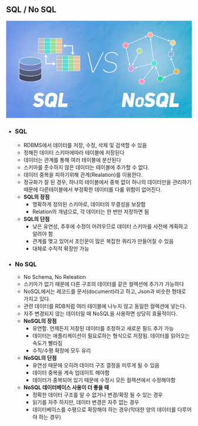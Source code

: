 ## SQL / No SQL
![img.png](../assets/SQL_NoSQL.png)
- ### SQL
    - RDBMS에서 데이터를 저장, 수정, 삭제 및 검색할 수 있음
    - 정해진 데이터 스키마에따라 테이블에 저장된다
    - 데이터는 관계를 통해 여러 테이블에 분산된다
    - 스키마를 준수하지 않은 데이터는 테이블에 추가할 수 없다.
    - 데이터 중복을 피하기위해 관계(Realation)를 이용한다.
    - 정규화가 잘 된 경우, 하나의 테이블에서 중복 없이 하나의 데이터만을 관리하기 때문에 다른테이블에서 부정확한 데이터를 다룰 위험이 없어진다.
    - **SQL의 장점**
        - 명확하게 정의된 스키마로, 데이터의 무결성을 보장함
        - Relation의 개념으로, 각 데이터는 한 번만 저장하면 됨
    - **SQL의 단점**
        - 낮은 유연성, 추후에 수정이 어려우므로 데이터 스키마를 사전에 계획하고 알려야 함
        - 관계를 맺고 있어서 조인문이 많은 복잡한 쿼리가 만들어질 수 있음
        - 대체로 수직적 확장만 가능
- ### No SQL
    - No Schema, No Releation
    - 스키마가 없기 때문에 다른 구조의 데이터를 같은 컬렉션에 추가가 가능하다
    - NoSQL에서는 레코드를 문서(document)라고 하고, Json과 비슷한 형태로 가지고 있다.
    - 관련 데이터를 RDB처럼 여러 테이블에 나누지 않고 동일한 컬렉션에 넣는다.
    - 자주 변경되지 않는 데이터일 때 NoSQL을 사용하면 상당히 효율적이다.
    - **NoSQL의 장점**
        - 유연함. 언제든지 저장된 데이터를 조정하고 새로운 필드 추가 가능
        - 데이터는 애플리케이션이 필요로하는 형식으로 저장됨. 데이터를 읽어오는 속도가 빨라짐
        - 수직/수평 확장에 모두 유리
    - **NoSQL의 단점**
        - 유연성 때문에 오히려 데이터 구조 결정을 미루게 될 수 있음
        - 데이터 중복을 계속 업데이트 해야함
        - 데이터가 중복되어 있기 때문에 수정시 모든 컬렉션에서 수정해야함
    - **NoSQL 데이터베이스 사용이 더 좋을 때**
        - 정확한 데이터 구조를 알 수 없거나 변경/확장 될 수 있는 경우
        - 읽기를 자주 하지만, 데이터 변경은 자주 없는 경우
        - 데이터베이스를 수평으로 확장해야 하는 경우(막대한 양의 데이터를 다루어야 하는 경우)